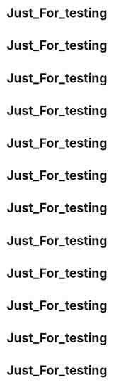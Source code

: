 # Just_For_testing


# Just_For_testing
# Just_For_testing


# Just_For_testing
# Just_For_testing


# Just_For_testing
# Just_For_testing


# Just_For_testing
# Just_For_testing


# Just_For_testing
# Just_For_testing


# Just_For_testing
